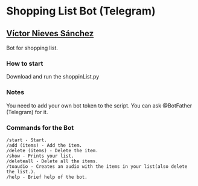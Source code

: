 # Shopping List Bot (Telegram)
## [Víctor Nieves Sánchez](https://twitter.com/VictorNS69)
Bot for shopping list.

### How to start 
Download and run the shoppinList.py

### Notes
You need to add your own bot token to the script. You can ask @BotFather (Telegram) for it.

### Commands for the Bot
```
/start - Start.
/add (items) - Add the item.
/delete (items) - Delete the item.
/show - Prints your list.
/deleteall - Delete all the items.
/toaudio - Creates an audio with the items in your list(also delete the list.).
/help - Brief help of the bot.
```
